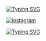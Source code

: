 
[![Typing SVG](https://readme-typing-svg.herokuapp.com?size=25&duration=1600&color=EFF704&background=28B0FF00&center=falso&vCenter=verdadeiro&multiline=true&height=100&lines=+++++++++++++++P%C3%A1gina+do+Instagram+;Desenvolvida+no+Bootcamp+;Da+Dio.me++%F0%9F%93%9A%E2%9C%94%F0%9F%A4%99)](https://git.io/typing-svg)



<a href="https://ibb.co/XDSGMxH"><img src="https://i.ibb.co/sCyXz97/instagram.png" alt="instagram" align="center" border="0"></a>


[![Typing SVG](https://readme-typing-svg.herokuapp.com?size=30&duration=3000&color=58F7F2&background=28B0FF00&center=falso&vCenter=verdadeiro&multiline=true&height=100&lines=Lucas+Dev+Junior+%F0%9F%93%9A%F0%9F%A4%99)](https://git.io/typing-svg)
